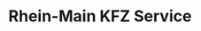 ---
title: "Rhein-Main KFZ Service"
url: /moerfelden-walldorf/rhein-main-kfz-service-gerauer-strasse/
shop: Autowerkstatt
---